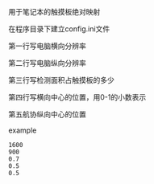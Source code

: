 用于笔记本的触摸板绝对映射

在程序目录下建立config.ini文件

第一行写电脑横向分辨率

第二行写电脑纵向分辨率

第三行写检测面积占触摸板的多少

第四行写横向中心的位置，用0-1的小数表示

第五航协纵向中心的位置

example

```
1600
900
0.7
0.5
0.5
```

